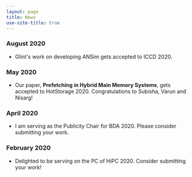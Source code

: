 ```yaml
---
layout: page
title: News
use-site-title: true
---
```

### August 2020
* Glint's work on developing ANSim gets accepted to ICCD 2020.

### May 2020
* Our paper, **Prefetching in Hybrid Main Memory Systems**, gets accepted to HotStorage 2020. Congratulations to Subisha, Varun and Nisarg!

### April 2020
* I am serving as the Publicity Chair for BDA 2020. Please 
consider submitting your work.

### February 2020
* Delighted to be serving on the PC of HiPC 2020. Consider submitting your 
work!
